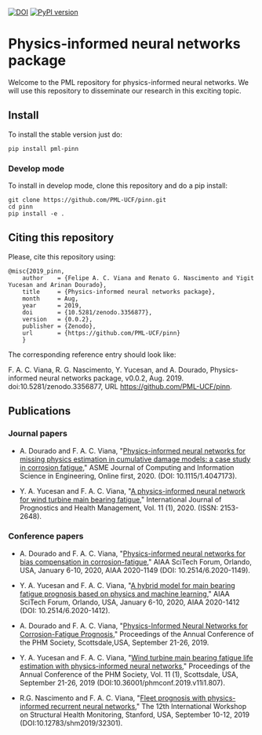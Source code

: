 [![DOI](https://zenodo.org/badge/165746996.svg)](https://zenodo.org/badge/latestdoi/165746996)
[![PyPI version](https://badge.fury.io/py/pml-pinn.svg)](https://badge.fury.io/py/pml-pinn)
# Physics-informed neural networks package
Welcome to the PML repository for physics-informed neural networks. We will use this repository to disseminate our research in this exciting topic.

## Install

To install the stable version just do:
```
pip install pml-pinn
```

### Develop mode

To install in develop mode, clone this repository and do a pip install:
```
git clone https://github.com/PML-UCF/pinn.git
cd pinn
pip install -e .
```

## Citing this repository

Please, cite this repository using: 

    @misc{2019_pinn,
        author    = {Felipe A. C. Viana and Renato G. Nascimento and Yigit Yucesan and Arinan Dourado},
        title     = {Physics-informed neural networks package},
        month     = Aug,
        year      = 2019,
        doi       = {10.5281/zenodo.3356877},
        version   = {0.0.2},
        publisher = {Zenodo},
        url       = {https://github.com/PML-UCF/pinn}
        }
The corresponding reference entry should look like:

F. A. C. Viana, R. G. Nascimento, Y. Yucesan, and A. Dourado, Physics-informed neural networks package, v0.0.2, Aug. 2019. doi:10.5281/zenodo.3356877, URL https://github.com/PML-UCF/pinn.

## Publications

### Journal papers
- A. Dourado and F. A. C. Viana, "[Physics-informed neural networks for missing physics estimation in cumulative damage models: a case study in corrosion fatigue](https://asmedigitalcollection.asme.org/computingengineering/article-abstract/doi/10.1115/1.4047173/1083614/Physics-informed-neural-networks-for-missing)," ASME Journal of Computing and Information Science in Engineering, Online first, 2020. (DOI: 10.1115/1.4047173).

- Y. A. Yucesan and F. A. C. Viana, "[A physics-informed neural network for wind turbine main bearing fatigue](http://www.phmsociety.org/node/2736)," International Journal of Prognostics and Health Management, Vol. 11 (1), 2020. (ISSN: 2153-2648).


### Conference papers
- A. Dourado and F. A. C. Viana, "[Physics-informed neural networks for bias compensation in corrosion-fatigue](https://arc.aiaa.org/doi/abs/10.2514/6.2020-1149)," AIAA SciTech Forum, Orlando, USA, January 6-10, 2020, AIAA 2020-1149 (DOI: 10.2514/6.2020-1149).

- Y. A. Yucesan and F. A. C. Viana, "[A hybrid model for main bearing fatigue prognosis based on physics and machine learning](https://arc.aiaa.org/doi/abs/10.2514/6.2020-1412)," AIAA SciTech Forum, Orlando, USA, January 6-10, 2020, AIAA 2020-1412 (DOI: 10.2514/6.2020-1412). 

- A. Dourado and F. A. C. Viana, "[Physics-Informed Neural Networks for Corrosion-Fatigue Prognosis](http://phmpapers.org/index.php/phmconf/article/view/814)," Proceedings of the Annual Conference of the PHM Society, Scottsdale,USA, September 21-26, 2019.

- Y. A. Yucesan and F. A. C. Viana, "[Wind turbine main bearing fatigue life estimation with physics-informed neural networks](http://phmpapers.org/index.php/phmconf/article/view/807)," Proceedings of the Annual Conference of the PHM Society, Vol. 11 (1), Scottsdale, USA, September 21-26, 2019 (DOI:10.36001/phmconf.2019.v11i1.807).

- R.G. Nascimento and F. A. C. Viana, "[Fleet prognosis with physics-informed recurrent neural networks](http://www.dpi-proceedings.com/index.php/shm2019/article/view/32301)," The 12th International Workshop on Structural Health Monitoring, Stanford, USA, September 10-12, 2019 (DOI:10.12783/shm2019/32301).
